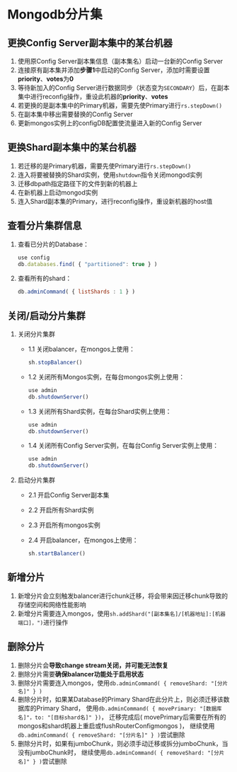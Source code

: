 # Mongodb分片集

## 更换Config Server副本集中的某台机器

1. 使用原Config Server副本集信息（副本集名）启动一台新的Config Server
2. 连接原有副本集并添加**步骤1**中启动的Config Server，添加时需要设置**priority**、**votes**为**0**
3. 等待新加入的Config Server进行数据同步（状态变为```SECONDARY```）后，在副本集中进行reconfig操作，重设此机器的**priority**、**votes**
4. 若更换的是副本集中的Primary机器，需要先使Primary进行```rs.stepDown()```
5. 在副本集中移出需要替换的Config Server
6. 更新mongos实例上的configDB配置使流量进入新的Config Server

## 更换Shard副本集中的某台机器
  
1. 若迁移的是Primary机器，需要先使Primary进行```rs.stepDown()```
2. 连入将要被替换的Shard实例，使用```shutdown```指令关闭mongod实例
3. 迁移dbpath指定路径下的文件到新的机器上
4. 在新机器上启动mongod实例
5. 连入Shard副本集的Primary，进行reconfig操作，重设新机器的host值

## 查看分片集群信息

1. 查看已分片的Database：

   ```javascript
   use config
   db.databases.find( { "partitioned": true } )
   ```

2. 查看所有的shard：

   ```javascript
   db.adminCommand( { listShards : 1 } )
   ```

## 关闭/启动分片集群

1. 关闭分片集群
    * 1.1 关闭balancer，在mongos上使用：

      ```javascript
      sh.stopBalancer()
      ```

    * 1.2 关闭所有Mongos实例，在每台mongos实例上使用：

      ```javascript
      use admin
      db.shutdownServer()
      ```

    * 1.3 关闭所有Shard实例，在每台Shard实例上使用：

      ```javascript
      use admin
      db.shutdownServer()
      ```

    * 1.4 关闭所有Config Server实例，在每台Config Server实例上使用：

      ```javascript
      use admin
      db.shutdownServer()
      ```

2. 启动分片集群
   * 2.1 开启Config Server副本集
   * 2.2 开启所有Shard实例
   * 2.3 开启所有mongos实例
   * 2.4 开启balancer，在mongos上使用：

     ```javascript
     sh.startBalancer()
     ```

## 新增分片

1. 新增分片会立刻触发balancer进行chunk迁移，将会带来因迁移chunk导致的存储空间和网络性能影响
2. 新增分片需要连入mongos，使用```sh.addShard("[副本集名]/[机器地址]:[机器端口]，")```进行操作

## 删除分片

1. 删除分片会**导致change stream关闭，并可能无法恢复**
2. 删除分片需要**确保balancer功能处于启用状态**
3. 删除分片需要连入mongos，使用```db.adminCommand( { removeShard: "[分片名]" } )```
4. 删除分片时，如果某Database的Primary Shard在此分片上，则必须迁移该数据库的Primary Shard，
   使用```db.adminCommand( { movePrimary: "[数据库名]"，to: "[目标shard名]" })```，
   迁移完成后( movePrimary后需要在所有的mongos和shard机器上重启或flushRouterConfigmongos )，
   继续使用```db.adminCommand( { removeShard: "[分片名]" } )```尝试删除
5. 删除分片时，如果有jumboChunk，则必须手动迁移或拆分jumboChunk，当没有jumboChunk时，
   继续使用```db.adminCommand( { removeShard: "[分片名]" } )```尝试删除
